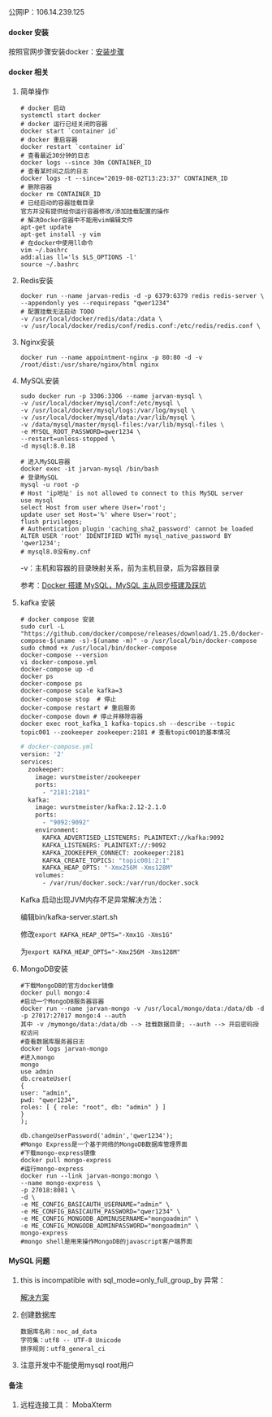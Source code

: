 公网IP：106.14.239.125

#### docker 安装

按照官网步骤安装docker：[安装步骤]( https://docs.docker.com/install/linux/docker-ce/centos/ )

#### docker 相关

1. 简单操作

   ```shell
   # docker 启动
   systemctl start docker
   # docker 运行已经关闭的容器
   docker start `container id`
   # docker 重启容器
   docker restart `container id`
   # 查看最近30分钟的日志
   docker logs --since 30m CONTAINER_ID
   # 查看某时间之后的日志
   docker logs -t --since="2019-08-02T13:23:37" CONTAINER_ID
   # 删除容器
   docker rm CONTAINER_ID
   # 已经启动的容器挂载目录
   官方并没有提供给你运行容器修改/添加挂载配置的操作
   # 解决Docker容器中不能用vim编辑文件
   apt-get update
   apt-get install -y vim
   # 在docker中使用ll命令
   vim ~/.bashrc
   add:alias ll='ls $LS_OPTIONS -l'
   source ~/.bashrc
   ```

2. Redis安装

   ```SHELL
   docker run --name jarvan-redis -d -p 6379:6379 redis redis-server \
   --appendonly yes --requirepass "qwer1234"
   # 配置挂载无法启动 TODO 
   -v /usr/local/docker/redis/data:/data \
   -v /usr/local/docker/redis/conf/redis.conf:/etc/redis/redis.conf \
   ```

3. Nginx安装

   ```shell
   docker run --name appointment-nginx -p 80:80 -d -v /root/dist:/usr/share/nginx/html nginx
   ```

4. MySQL安装

   ```shell
   sudo docker run -p 3306:3306 --name jarvan-mysql \
   -v /usr/local/docker/mysql/conf:/etc/mysql \
   -v /usr/local/docker/mysql/logs:/var/log/mysql \
   -v /usr/local/docker/mysql/data:/var/lib/mysql \
   -v /data/mysql/master/mysql-files:/var/lib/mysql-files \
   -e MYSQL_ROOT_PASSWORD=qwer1234 \
   --restart=unless-stopped \
   -d mysql:8.0.18
   
   # 进入MySQL容器
   docker exec -it jarvan-mysql /bin/bash
   # 登录MySQL
   mysql -u root -p
   # Host 'ip地址' is not allowed to connect to this MySQL server
   use mysql
   select Host from user where User='root';
   update user set Host='%' where User='root';
   flush privileges;
   # Authentication plugin 'caching_sha2_password' cannot be loaded
   ALTER USER 'root' IDENTIFIED WITH mysql_native_password BY 'qwer1234';
   # mysql8.0没有my.cnf
   ```
   
    -v：主机和容器的目录映射关系，前为主机目录，后为容器目录 
   
      参考：[Docker 搭建 MySQL，MySQL 主从同步搭建及踩坑](https://blog.csdn.net/qq_37143673/article/details/94723044)
   
5. kafka 安装

   ```shell
   # docker compose 安装
   sudo curl -L "https://github.com/docker/compose/releases/download/1.25.0/docker-compose-$(uname -s)-$(uname -m)" -o /usr/local/bin/docker-compose
   sudo chmod +x /usr/local/bin/docker-compose
   docker-compose --version
   vi docker-compose.yml
   docker-compose up -d
   docker ps
   docker-compose ps
   docker-compose scale kafka=3
   docker-compose stop  # 停止
   docker-compose restart # 重启服务
   docker-compose down # 停止并移除容器
   docker exec root_kafka_1 kafka-topics.sh --describe --topic topic001 --zookeeper zookeeper:2181 # 查看topic001的基本情况
   ```

   ```dockerfile
   # docker-compose.yml
   version: '2'
   services:
     zookeeper:
       image: wurstmeister/zookeeper
       ports:
         - "2181:2181"
     kafka:
       image: wurstmeister/kafka:2.12-2.1.0
       ports:
         - "9092:9092"
       environment:
         KAFKA_ADVERTISED_LISTENERS: PLAINTEXT://kafka:9092
         KAFKA_LISTENERS: PLAINTEXT://:9092
         KAFKA_ZOOKEEPER_CONNECT: zookeeper:2181
         KAFKA_CREATE_TOPICS: "topic001:2:1"
         KAFKA_HEAP_OPTS: "-Xmx256M -Xms128M"
       volumes:
         - /var/run/docker.sock:/var/run/docker.sock
   ```

   Kafka 启动出现JVM内存不足异常解决方法：

   编辑bin/kafka-server.start.sh

   修改`export KAFKA_HEAP_OPTS="-Xmx1G -Xms1G"`

   为`export KAFKA_HEAP_OPTS="-Xmx256M -Xms128M"`
   
6. MongoDB安装

   ```shell
   #下载MongoDB的官方docker镜像
   docker pull mongo:4
   #启动一个MongoDB服务器容器
   docker run --name jarvan-mongo -v /usr/local/mongo/data:/data/db -d -p 27017:27017 mongo:4 --auth
   其中 -v /mymongo/data:/data/db --> 挂载数据目录; --auth --> 开启密码授权访问
   #查看数据库服务器日志
   docker logs jarvan-mongo
   #进入mongo
   mongo
   use admin
   db.createUser(
   {
   user: "admin",
   pwd: "qwer1234",
   roles: [ { role: "root", db: "admin" } ]
   }
   );
   
   db.changeUserPassword('admin','qwer1234');  
   #Mongo Express是一个基于网络的MongoDB数据库管理界面
   #下载mongo-express镜像
   docker pull mongo-express
   #运行mongo-express
   docker run --link jarvan-mongo:mongo \
   --name mongo-express \
   -p 27018:8081 \
   -d \
   -e ME_CONFIG_BASICAUTH_USERNAME="admin" \
   -e ME_CONFIG_BASICAUTH_PASSWORD="qwer1234" \
   -e ME_CONFIG_MONGODB_ADMINUSERNAME="mongoadmin" \
   -e ME_CONFIG_MONGODB_ADMINPASSWORD="mongoadmin" \
   mongo-express
   #mongo shell是用来操作MongoDB的javascript客户端界面
   ```

#### MySQL 问题

1. this is incompatible with sql_mode=only_full_group_by 异常：

   [解决方案](https://blog.csdn.net/qq_42175986/article/details/82384160)

2. 创建数据库

   ```
   数据库名称：noc_ad_data
   字符集：utf8 -- UTF-8 Unicode
   排序规则：utf8_general_ci
   ```

3. 注意开发中不能使用mysql root用户

#### 备注

1. 远程连接工具： MobaXterm

